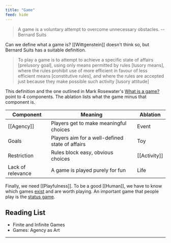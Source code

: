 ```yaml
---
title: "Game"
feed: hide
---
```


> A game is a voluntary attempt to overcome unnecessary obstacles. -- Bernard Suits

Can we define what a game is? [[Wittgenstein]] doesn't think so, but Bernard Suits has a suitable definition.

> To play a game is to attempt to achieve a specific state of affairs [prelusory goal], using only means permitted by rules [lusory means], where the rules prohibit use of more efficient in favour of less efficient means [constitutive rules], and where the rules are accepted just because they make possible such activity [lusory attitude]

This definition and the one outlined in Mark Rosewater's [What is a game?](https://magic.wizards.com/en/articles/archive/making-magic/what-game-2018-06-04) point to 4 components. The ablation lists what the game minus that component is.

|Component|Meaning|Ablation|
|---------|-------|--------|
|[[Agency]]|Players get to make meaningful choices|Event|
|Goals|Players aim for a well-defined state of affairs|Toy|
|Restriction|Rules block easy, obvious choices|[[Activity]]|
|Lack of relevance|A game is played purely for fun|Life|

Finally, we need [[Playfulness]]. To be a good [[Human]], we have to know which games [exist](https://www.autodidacts.io/what-game-are-you-playing/) and are worth playing. An important game that people play is the [status game](https://thepointmag.com/examined-life/who-wants-to-play-the-status-game-agnes-callard/#). 

## Reading List

* Finite and Infinite Games
* Games: Agency as Art

---